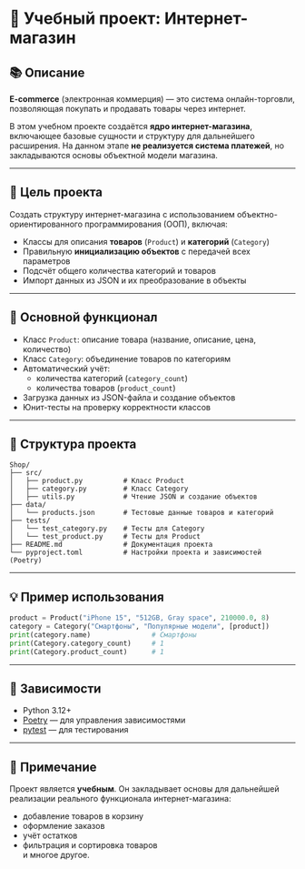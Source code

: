 # 🛒 Учебный проект: Интернет-магазин

## 📚 Описание

**E-commerce** (электронная коммерция) — это система онлайн-торговли, позволяющая покупать и продавать товары через интернет.

В этом учебном проекте создаётся **ядро интернет-магазина**, включающее базовые сущности и структуру для дальнейшего расширения. На данном этапе **не реализуется система платежей**, но закладываются основы объектной модели магазина.

---

## 🚀 Цель проекта

Создать структуру интернет-магазина с использованием объектно-ориентированного программирования (ООП), включая:

- Классы для описания **товаров** (`Product`) и **категорий** (`Category`)
- Правильную **инициализацию объектов** с передачей всех параметров
- Подсчёт общего количества категорий и товаров
- Импорт данных из JSON и их преобразование в объекты

---

## 🔧 Основной функционал

- Класс `Product`: описание товара (название, описание, цена, количество)
- Класс `Category`: объединение товаров по категориям
- Автоматический учёт:
  - количества категорий (`category_count`)
  - количества товаров (`product_count`)
- Загрузка данных из JSON-файла и создание объектов
- Юнит-тесты на проверку корректности классов

---

## 🧩 Структура проекта

```
Shop/
├── src/
│   ├── product.py          # Класс Product
│   ├── category.py         # Класс Category
│   ├── utils.py            # Чтение JSON и создание объектов
├── data/
│   └── products.json       # Тестовые данные товаров и категорий
├── tests/
│   └── test_category.py    # Тесты для Category
│   └── test_product.py     # Тесты для Product
├── README.md               # Документация проекта
└── pyproject.toml          # Настройки проекта и зависимостей (Poetry)
```

---

## 💡 Пример использования

```python
product = Product("iPhone 15", "512GB, Gray space", 210000.0, 8)
category = Category("Смартфоны", "Популярные модели", [product])
print(category.name)               # Смартфоны
print(Category.category_count)     # 1
print(Category.product_count)      # 1
```

---

## 📌 Зависимости

- Python 3.12+
- [Poetry](https://python-poetry.org/) — для управления зависимостями
- [pytest](https://docs.pytest.org/) — для тестирования

---

## 📎 Примечание

Проект является **учебным**. Он закладывает основы для дальнейшей реализации реального функционала интернет-магазина:

- добавление товаров в корзину  
- оформление заказов  
- учёт остатков  
- фильтрация и сортировка товаров  
и многое другое.
